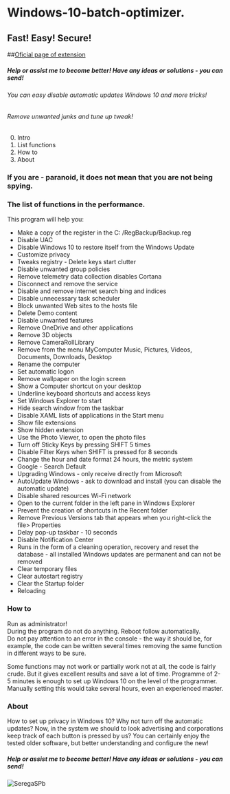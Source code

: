 # Windows-10-batch-optimizer.

## Fast! Easy! Secure! 

##<a href="http://seregaspb.ru/blog/nastrojshik-windows-10" target="_blank">Oficial page of extension</a>
##### Help or assist me to become better! Have any ideas or solutions - you can send!

###### You can easy disable automatic updates Windows 10 and more tricks!
###### Remove unwanted junks and tune up tweak!

0. Intro
1. List functions
2. How to
3. About

### If you are - paranoid, it does not mean that you are not being spying.

### The list of functions in the performance.

This program will help you:

* Make a copy of the register in the C: /RegBackup/Backup.reg
* Disable UAC
* Disable Windows 10 to restore itself from the Windows Update
* Customize privacy
* Tweaks registry - Delete keys start clutter
* Disable unwanted group policies
* Remove telemetry data collection disables Cortana
* Disconnect and remove the service
* Disable and remove internet search bing and indices
* Disable unnecessary task scheduler
* Block unwanted Web sites to the hosts file
* Delete Demo content
* Disable unwanted features
* Remove OneDrive and other applications
* Remove 3D objects
* Remove CameraRollLibrary
* Remove from the menu MyComputer Music, Pictures, Videos, Documents, Downloads, Desktop
* Rename the computer
* Set automatic logon
* Remove wallpaper on the login screen
* Show a Computer shortcut on your desktop
* Underline keyboard shortcuts and access keys
* Set Windows Explorer to start
* Hide search window from the taskbar
* Disable XAML lists of applications in the Start menu
* Show file extensions
* Show hidden extension
* Use the Photo Viewer, to open the photo files
* Turn off Sticky Keys by pressing SHIFT 5 times
* Disable Filter Keys when SHIFT is pressed for 8 seconds
* Change the hour and date format 24 hours, the metric system
* Google - Search Default
* Upgrading Windows - only receive directly from Microsoft
* AutoUpdate Windows - ask to download and install (you can disable the automatic update)
* Disable shared resources Wi-Fi network
* Open to the current folder in the left pane in Windows Explorer
* Prevent the creation of shortcuts in the Recent folder
* Remove Previous Versions tab that appears when you right-click the file> Properties
* Delay pop-up taskbar - 10 seconds
* Disable Notification Center
* Runs in the form of a cleaning operation, recovery and reset the database - all installed Windows updates are permanent and can not be removed
* Clear temporary files
* Clear autostart registry
* Clear the Startup folder
* Reloading

### How to

Run as administrator!  
During the program do not do anything. Reboot follow automatically.  
Do not pay attention to an error in the console - the way it should be, for example, the code can be written several times removing the same function in different ways to be sure.  

Some functions may not work or partially work not at all, the code is fairly crude. But it gives excellent results and save a lot of time. Programme of 2-5 minutes is enough to set up Windows 10 on the level of the programmer. Manually setting this would take several hours, even an experienced master.

### About

How to set up privacy in Windows 10? Why not turn off the automatic updates? Now, in the system we should to look advertising and corporations keep track of each button is pressed by us? You can certainly enjoy the tested older software, but better understanding and configure the new!

##### Help or assist me to become better! Have any ideas or solutions - you can send!
<img alt="SeregaSPb" src="http://seregaspb.ru/img/serega.png">
